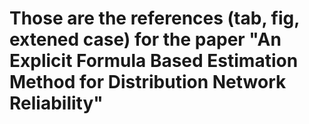 # Those are the references (tab, fig, extened case) for the paper "An Explicit Formula Based Estimation Method for Distribution Network Reliability"
